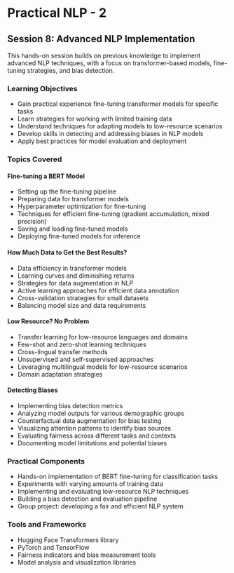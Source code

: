 # Practical NLP - 2

## Session 8: Advanced NLP Implementation

This hands-on session builds on previous knowledge to implement advanced NLP techniques, with a focus on transformer-based models, fine-tuning strategies, and bias detection.

### Learning Objectives

- Gain practical experience fine-tuning transformer models for specific tasks
- Learn strategies for working with limited training data
- Understand techniques for adapting models to low-resource scenarios
- Develop skills in detecting and addressing biases in NLP models
- Apply best practices for model evaluation and deployment

### Topics Covered

#### Fine-tuning a BERT Model

- Setting up the fine-tuning pipeline
- Preparing data for transformer models
- Hyperparameter optimization for fine-tuning
- Techniques for efficient fine-tuning (gradient accumulation, mixed precision)
- Saving and loading fine-tuned models
- Deploying fine-tuned models for inference

#### How Much Data to Get the Best Results?

- Data efficiency in transformer models
- Learning curves and diminishing returns
- Strategies for data augmentation in NLP
- Active learning approaches for efficient data annotation
- Cross-validation strategies for small datasets
- Balancing model size and data requirements

#### Low Resource? No Problem

- Transfer learning for low-resource languages and domains
- Few-shot and zero-shot learning techniques
- Cross-lingual transfer methods
- Unsupervised and self-supervised approaches
- Leveraging multilingual models for low-resource scenarios
- Domain adaptation strategies

#### Detecting Biases

- Implementing bias detection metrics
- Analyzing model outputs for various demographic groups
- Counterfactual data augmentation for bias testing
- Visualizing attention patterns to identify bias sources
- Evaluating fairness across different tasks and contexts
- Documenting model limitations and potential biases

### Practical Components

- Hands-on implementation of BERT fine-tuning for classification tasks
- Experiments with varying amounts of training data
- Implementing and evaluating low-resource NLP techniques
- Building a bias detection and evaluation pipeline
- Group project: developing a fair and efficient NLP system

### Tools and Frameworks

- Hugging Face Transformers library
- PyTorch and TensorFlow
- Fairness indicators and bias measurement tools
- Model analysis and visualization libraries
